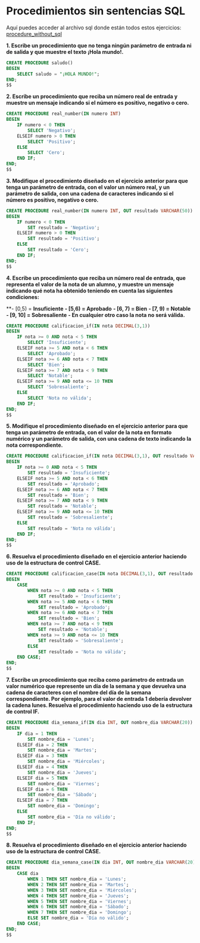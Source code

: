 # Procedimientos sin sentencias SQL

Aquí puedes acceder al archivo sql donde están todos estos ejercicios: [procedure_without_sql](procedure_without_sql.sql)

**1. Escribe un procedimiento que no tenga ningún parámetro de entrada ni de salida y que muestre el texto ¡Hola mundo!.**

```sql
CREATE PROCEDURE saludo()
BEGIN 
	SELECT saludo = "¡HOLA MUNDO!";
END;
$$
```

**2. Escribe un procedimiento que reciba un número real de entrada y muestre un mensaje indicando si el número es positivo, negativo o cero.**

```sql
CREATE PROCEDURE real_number(IN numero INT)
BEGIN
	IF numero < 0 THEN 
		SELECT 'Negativo';
	ELSEIF numero > 0 THEN
		SELECT 'Positivo';
	ELSE 
		SELECT 'Cero';
	END IF;
END;
$$
```

**3. Modifique el procedimiento diseñado en el ejercicio anterior para que tenga un parámetro de entrada, con el valor un número real, y un parámetro de salida, con una cadena de caracteres indicando si el número es positivo, negativo o cero.**

```sql
CREATE PROCEDURE real_number(IN numero INT, OUT resultado VARCHAR(50))
BEGIN
	IF numero < 0 THEN 
		SET resultado = 'Negativo';
	ELSEIF numero > 0 THEN
		SET resultado = 'Positivo';
	ELSE 
		SET resultado = 'Cero';
	END IF;
END;
$$
```

**4. Escribe un procedimiento que reciba un número real de entrada, que representa el valor de la nota de un alumno, y muestre un mensaje indicando qué nota ha obtenido teniendo en cuenta las siguientes condiciones:**

**- [0,5) = **Insuficiente**
**- [5,6) = Aprobado**
**- [6, 7) = Bien**
**- [7, 9) = Notable**
**- [9, 10] = Sobresaliente**
**- En cualquier otro caso la nota no será válida.**

```sql
CREATE PROCEDURE calificacion_if(IN nota DECIMAL(3,1))
BEGIN
	IF nota >= 0 AND nota < 5 THEN
		SELECT 'Insuficiente';
	ELSEIF nota >= 5 AND nota < 6 THEN
		SELECT 'Aprobado';
	ELSEIF nota >= 6 AND nota < 7 THEN
		SELECT 'Bien';
	ELSEIF nota >= 7 AND nota < 9 THEN
		SELECT 'Notable';
	ELSEIF nota >= 9 AND nota <= 10 THEN
		SELECT 'Sobresaliente';
	ELSE
		SELECT 'Nota no válida';
	END IF;
END;
$$
```

**5. Modifique el procedimiento diseñado en el ejercicio anterior para que tenga un parámetro de entrada, con el valor de la nota en formato numérico y un parámetro de salida, con una cadena de texto indicando la nota correspondiente.**

```sql
CREATE PROCEDURE calificacion_if(IN nota DECIMAL(3,1), OUT resultado VARCHAR(50))
BEGIN
	IF nota >= 0 AND nota < 5 THEN
		SET resultado = 'Insuficiente';
	ELSEIF nota >= 5 AND nota < 6 THEN
		SET resultado = 'Aprobado';
	ELSEIF nota >= 6 AND nota < 7 THEN
		SET resultado = 'Bien';
	ELSEIF nota >= 7 AND nota < 9 THEN
		SET resultado = 'Notable';
	ELSEIF nota >= 9 AND nota <= 10 THEN
		SET resultado = 'Sobresaliente';
	ELSE
		SET resultado = 'Nota no válida';
	END IF;
END;
$$

```

**6. Resuelva el procedimiento diseñado en el ejercicio anterior haciendo uso de la estructura de control CASE.**

```sql
CREATE PROCEDURE calificacion_case(IN nota DECIMAL(3,1), OUT resultado VARCHAR(50))
BEGIN
	CASE 
		WHEN nota >= 0 AND nota < 5 THEN
			SET resultado = 'Insuficiente';
		WHEN nota >= 5 AND nota < 6 THEN
			SET resultado = 'Aprobado';
		WHEN nota >= 6 AND nota < 7 THEN
			SET resultado = 'Bien';
		WHEN nota >= 7 AND nota < 9 THEN
			SET resultado = 'Notable';
		WHEN nota >= 9 AND nota <= 10 THEN
			SET resultado = 'Sobresaliente';
		ELSE
			SET resultado = 'Nota no válida';
	END CASE;
END;
$$
```

**7. Escribe un procedimiento que reciba como parámetro de entrada un valor numérico que represente un día de la semana y que devuelva una cadena de caracteres con el nombre del día de la semana correspondiente. Por ejemplo, para el valor de entrada 1 debería devolver la cadena lunes. Resuelva el procedimiento haciendo uso de la estructura de control IF.**

```sql
CREATE PROCEDURE dia_semana_if(IN dia INT, OUT nombre_dia VARCHAR(20))
BEGIN
	IF dia = 1 THEN
		SET nombre_dia = 'Lunes';
	ELSEIF dia = 2 THEN
		SET nombre_dia = 'Martes';
	ELSEIF dia = 3 THEN
		SET nombre_dia = 'Miércoles';
	ELSEIF dia = 4 THEN
		SET nombre_dia = 'Jueves';
	ELSEIF dia = 5 THEN
		SET nombre_dia = 'Viernes';
	ELSEIF dia = 6 THEN
		SET nombre_dia = 'Sábado';
	ELSEIF dia = 7 THEN
		SET nombre_dia = 'Domingo';
	ELSE
		SET nombre_dia = 'Día no válido';
	END IF;
END;
$$
```

**8. Resuelva el procedimiento diseñado en el ejercicio anterior haciendo uso de la estructura de control CASE.**

```sql
CREATE PROCEDURE dia_semana_case(IN dia INT, OUT nombre_dia VARCHAR(20))
BEGIN
	CASE dia
		WHEN 1 THEN SET nombre_dia = 'Lunes';
		WHEN 2 THEN SET nombre_dia = 'Martes';
		WHEN 3 THEN SET nombre_dia = 'Miércoles';
		WHEN 4 THEN SET nombre_dia = 'Jueves';
		WHEN 5 THEN SET nombre_dia = 'Viernes';
		WHEN 6 THEN SET nombre_dia = 'Sábado';
		WHEN 7 THEN SET nombre_dia = 'Domingo';
		ELSE SET nombre_dia = 'Día no válido';
	END CASE;
END;
$$
```